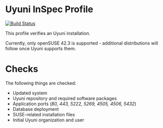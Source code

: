 # Uyuni InSpec Profile

[![Build Status](https://travis-ci.org/stdevel/uyuni-inspec.svg?branch=master)](https://travis-ci.org/stdevel/uyuni-inspec)

This profile verifies an Uyuni installation.

Currently, only openSUSE 42.3 is supported - additional distributions will follow once Uyuni supports them.

# Checks
The following things are checked:
- Updated system
- Uyuni repository and required software packages
- Application ports (*80, 443, 5222, 5269, 4505, 4506, 5432*)
- Database deployment
- SUSE-related installation files
- Initial Uyuni organization and user
